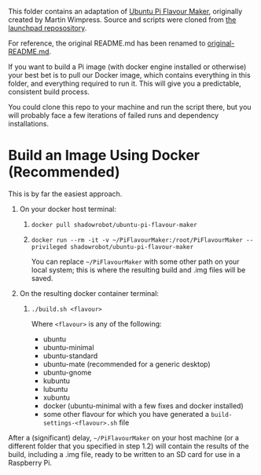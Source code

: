 This folder contains an adaptation of [Ubuntu Pi Flavour Maker](http://ubuntu-pi-flavour-maker.org/), originally created by Martin Wimpress. Source and scripts were cloned from [the launchpad reposository](https://launchpad.net/ubuntu-pi-flavour-maker).

For reference, the original README.md has been renamed to [original-README.md](original-README.md).

If you want to build a Pi image (with docker engine installed or otherwise) your best bet is to pull our Docker image, which contains everything in this folder, and everything required to run it. This will give you a predictable, consistent build process.

You could clone this repo to your machine and run the script there, but you will probably face a few iterations of failed runs and dependency installations.

# Build an Image Using Docker (Recommended)
This is by far the easiest approach.

1. On your docker host terminal:
    1. `docker pull shadowrobot/ubuntu-pi-flavour-maker`
    2. `docker run --rm -it -v ~/PiFlavourMaker:/root/PiFlavourMaker --privileged shadowrobot/ubuntu-pi-flavour-maker`
    
        You can replace `~/PiFlavourMaker` with some other path on your local system; this is where the resulting build and .img files will be saved.
2. On the resulting docker container terminal:
    1. `./build.sh <flavour>`
    
        Where `<flavour>` is any of the following:
        - ubuntu
        - ubuntu-minimal
        - ubuntu-standard
        - ubuntu-mate (recommended for a generic desktop)
        - ubuntu-gnome
        - kubuntu
        - lubuntu
        - xubuntu
        - docker (ubuntu-minimal with a few fixes and docker installed)
        - some other flavour for which you have generated a `build-settings-<flavour>.sh` file

After a (significant) delay, `~/PiFlavourMaker` on your host machine (or a different folder that you specified in step 1.2) will contain the results of the build, including a .img file, ready to be written to an SD card for use in a Raspberry Pi.

